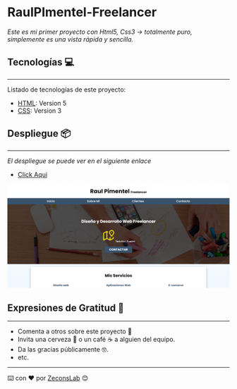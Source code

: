 # RaulPImentel-Freelancer

_Este es mi primer proyecto con Html5, Css3 -> totalmente puro, simplemente es una vista rápida y sencilla._

## Tecnologías 💻
***
Listado de tecnologías de este proyecto:
* [HTML](https://developer.mozilla.org/es/docs/Glossary/HTML5): Version 5 
* [CSS](https://developer.mozilla.org/es/docs/Web/CSS): Version 3

## Despliegue 📦
***
_El despliegue se puede ver en el siguiente enlace_
* [Click Aqui](https://celebrated-bublanina-0f0648.netlify.app/)

![alt](img/screenshot.png)

## Expresiones de Gratitud 🎁
***
* Comenta a otros sobre este proyecto 📢
* Invita una cerveza 🍺 o un café ☕ a alguien del equipo. 
* Da las gracias públicamente 🤓.
* etc.



---
⌨️ con ❤️ por [ZeconsLab](https://github.com/zeconslab) 😊


